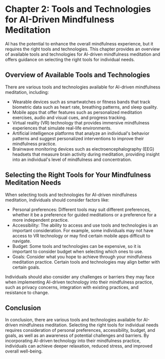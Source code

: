 Chapter 2: Tools and Technologies for AI-Driven Mindfulness Meditation
======================================================================

AI has the potential to enhance the overall mindfulness experience, but it requires the right tools and technologies. This chapter provides an overview of available tools and technologies for AI-driven mindfulness meditation and offers guidance on selecting the right tools for individual needs.

Overview of Available Tools and Technologies
--------------------------------------------

There are various tools and technologies available for AI-driven mindfulness meditation, including:

* Wearable devices such as smartwatches or fitness bands that track biometric data such as heart rate, breathing patterns, and sleep quality.
* Mobile apps that offer features such as personalized meditation exercises, audio and visual cues, and progress tracking.
* Virtual reality (VR) technology that provides immersive mindfulness experiences that simulate real-life environments.
* Artificial intelligence platforms that analyze an individual's behavior patterns and suggest personalized interventions to improve their mindfulness practice.
* Brainwave monitoring devices such as electroencephalography (EEG) headsets that measure brain activity during meditation, providing insight into an individual's level of mindfulness and concentration.

Selecting the Right Tools for Your Mindfulness Meditation Needs
---------------------------------------------------------------

When selecting tools and technologies for AI-driven mindfulness meditation, individuals should consider factors like:

* Personal preferences: Different tools may suit different preferences, whether it be a preference for guided meditations or a preference for a more independent practice.
* Accessibility: The ability to access and use tools and technologies is an important consideration. For example, some individuals may not have access to VR technology or may find certain mobile apps difficult to navigate.
* Budget: Some tools and technologies can be expensive, so it is important to consider budget when selecting which ones to use.
* Goals: Consider what you hope to achieve through your mindfulness meditation practice. Certain tools and technologies may align better with certain goals.

Individuals should also consider any challenges or barriers they may face when implementing AI-driven technology into their mindfulness practice, such as privacy concerns, integration with existing practices, and resistance to change.

Conclusion
----------

In conclusion, there are various tools and technologies available for AI-driven mindfulness meditation. Selecting the right tools for individual needs requires consideration of personal preferences, accessibility, budget, and goals, as well as an awareness of potential challenges and barriers. By incorporating AI-driven technology into their mindfulness practice, individuals can achieve deeper relaxation, reduced stress, and improved overall well-being.

